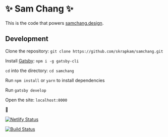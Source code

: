# ✨ Sam Chang ✨

This is the code that powers [samchang.design](https://samchang.design).

## Development

Clone the repository:
`git clone https://github.com/skrapkam/samchang.git`

Install [Gatsby](https://www.gatsbyjs.org/): `npm i -g gatsby-cli`

`cd` into the directory:
`cd samchang`

Run `npm install` or `yarn` to install dependencies

Run `gatsby develop`

Open the site:
`localhost:8000`

🎉

[![Netlify Status](https://api.netlify.com/api/v1/badges/de7e95bd-d26f-424f-b53f-375663b8e4d8/deploy-status)](https://app.netlify.com/sites/tender-hodgkin-e3ad79/deploys)

[![Build Status](https://travis-ci.org/skrapkam/samchang.svg?branch=master)](https://travis-ci.org/skrapkam/samchang)
